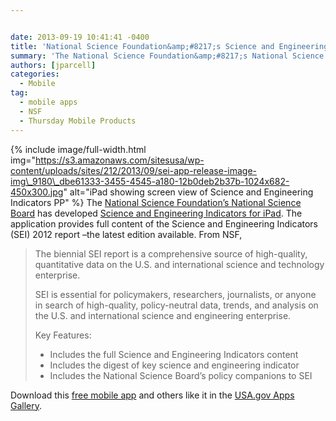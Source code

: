 ```yaml
---


date: 2013-09-19 10:41:41 -0400
title: 'National Science Foundation&amp;#8217;s Science and Engineering Indicators App'
summary: 'The National Science Foundation&amp;#8217;s National Science Board has developed&nbsp;Science and Engineering Indicators for iPad. The application provides full content of the&nbsp;Science and Engineering Indicators&nbsp;(SEI)&nbsp;2012 report &amp;#8211;the latest edition available. From NSF, The biennial SEI report is a comprehensive source of high-quality, quantitative data'
authors: [jparcell]
categories:
  - Mobile
tag:
  - mobile apps
  - NSF
  - Thursday Mobile Products
---
```


{% include image/full-width.html img="https://s3.amazonaws.com/sitesusa/wp-content/uploads/sites/212/2013/09/sei-app-release-image-img\_9180\_dbe61333-3455-4545-a180-12b0deb2b37b-1024x682-450x300.jpg" alt="iPad showing screen view of Science and Engineering Indicators PP" %}
The [National Science Foundation&#8217;s National Science Board](http://www.nsf.gov/news/news_summ.jsp?org=NSF&cntn_id=129148) has developed [Science and Engineering Indicators for iPad](http://apps.usa.gov/http://apps.usa.gov/science-engineering-indicators.shtml). The application provides full content of the Science and Engineering Indicators (SEI) 2012 report &#8211;the latest edition available. From NSF,

> The biennial SEI report is a comprehensive source of high-quality, quantitative data on the U.S. and international science and technology enterprise.
> 
> SEI is essential for policymakers, researchers, journalists, or anyone in search of high-quality, policy-neutral data, trends, and analysis on the U.S. and international science and engineering enterprise.
> 
> Key Features:
> 
>   * Includes the full Science and Engineering Indicators content
>   * Includes the digest of key science and engineering indicator
>   * Includes the National Science Board’s  policy companions to SEI

Download this [free mobile app](http://apps.usa.gov/http://apps.usa.gov/science-engineering-indicators.shtml) and others like it in the [USA.gov Apps Gallery](http://apps.usa.gov/).